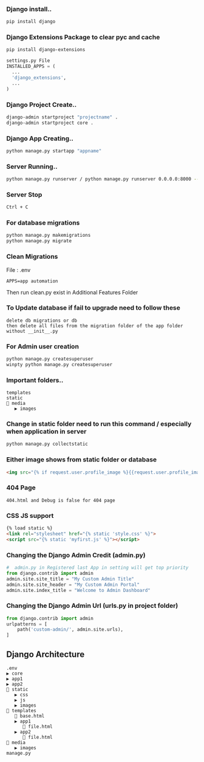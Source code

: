 
### Django install..
```bash
pip install django
```

### Django Extensions Package to clear pyc and cache
```bash
pip install django-extensions
```
```py
settings.py File
INSTALLED_APPS = (
  ...
  'django_extensions',
  ...
)
```
### Django Project Create..
```bash
django-admin startproject "projectname" .
django-admin startproject core .
```
### Django App Creating..
```bash
python manage.py startapp "appname"
```
### Server Running..
```bash
python manage.py runserver / python manage.py runserver 0.0.0.0:8000 --noreload
```

### Server Stop
```bash
Ctrl + C
```

### For database migrations
```bash
python manage.py makemigrations
python manage.py migrate
```
### Clean Migrations
File : .env
```
APPS=app automation
```
Then run clean.py exist in Additional Features Folder
### To Update database if fail to upgrade need to follow these
```
delete db migrations or db
then delete all files from the migration folder of the app folder without __init__.py
```
### For Admin user creation
```bash
python manage.py createsuperuser
winpty python manage.py createsuperuser 
```

### Important folders..
```
templates
static
🔽 media
   ▶️ images 
```
### Change in static folder need to run this command / especially when application in server
```bash
python manage.py collectstatic
```
### Either image shows from static folder or database
```html
<img src="{% if request.user.profile_image %}{{request.user.profile_image.url}}{% else %}{% static "images/profile/user.png" %}{% endif %}" alt="" width="35" height="35" class="rounded-circle">
```

### 404 Page
```
404.html and Debug is false for 404 page
```

### CSS JS support
```html
{% load static %}
<link rel="stylesheet" href="{% static 'style.css' %}">
<script src="{% static 'myfirst.js' %}"></script>
```

### Changing the Django Admin Credit (admin.py)
```py
#  admin.py in Registered last App in setting will get top priority
from django.contrib import admin
admin.site.site_title = "My Custom Admin Title"
admin.site.site_header = "My Custom Admin Portal"
admin.site.index_title = "Welcome to Admin Dashboard"
```
### Changing the Django Admin Url (urls.py in project folder)
```py
from django.contrib import admin
urlpatterns = [
    path('custom-admin/', admin.site.urls),
] 
```

## Django Architecture
```
.env
▶️ core
▶️ app1
▶️ app2
🔽 static
   ▶️ css
   ▶️ js
   ▶️ images
🔽 templates
   📄 base.html
   ▶️ app1
      📄 file.html
   ▶️ app2
      📄 file.html
🔽 media
   ▶️ images 
manage.py
```
